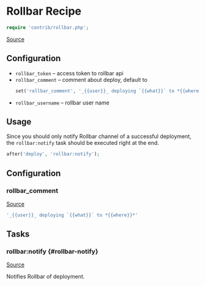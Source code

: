 <!-- DO NOT EDIT THIS FILE! -->
<!-- Instead edit contrib/rollbar.php -->
<!-- Then run bin/docgen -->

# Rollbar Recipe

```php
require 'contrib/rollbar.php';
```

[Source](/contrib/rollbar.php)



## Configuration
- `rollbar_token` – access token to rollbar api
- `rollbar_comment` – comment about deploy, default to
  ```php
  set('rollbar_comment', '_{{user}}_ deploying `{{what}}` to *{{where}}*');
  ```
- `rollbar_username` – rollbar user name
## Usage
Since you should only notify Rollbar channel of a successful deployment, the `rollbar:notify` task should be executed right at the end.
```php
after('deploy', 'rollbar:notify');
```


## Configuration
### rollbar_comment
[Source](https://github.com/deployphp/deployer/blob/master/contrib/rollbar.php#L27)



```php title="Default value"
'_{{user}}_ deploying `{{what}}` to *{{where}}*'
```



## Tasks

### rollbar\:notify {#rollbar-notify}
[Source](https://github.com/deployphp/deployer/blob/master/contrib/rollbar.php#L30)

Notifies Rollbar of deployment.




